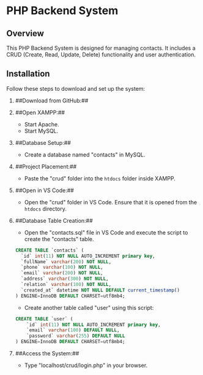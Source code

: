 # PHP Backend System

## Overview

This PHP Backend System is designed for managing contacts. It includes a CRUD (Create, Read, Update, Delete) functionality and user authentication.

## Installation

Follow these steps to download and set up the system:

1. ##Download from GitHub:## 

2. ##Open XAMPP:##
    - Start Apache.
    - Start MySQL.

3. ##Database Setup:##
    - Create a database named "contacts" in MySQL.

4. ##Project Placement:##
    - Paste the "crud" folder into the `htdocs` folder inside XAMPP.

5. ##Open in VS Code:##
    - Open the "crud" folder in VS Code. Ensure that it is opened from the `htdocs` directory.

6. ##Database Table Creation:##
    - Open the "contacts.sql" file in VS Code and execute the script to create the "contacts" table.
    ```sql
    CREATE TABLE `contacts` (
      `id` int(11) NOT NULL AUTO_INCREMENT primary key,
      `fullName` varchar(200) NOT NULL,
      `phone` varchar(100) NOT NULL,
      `email` varchar(200) NOT NULL,
      `address` varchar(300) NOT NULL,
      `relation` varchar(100) NOT NULL,
      `created_at` datetime NOT NULL DEFAULT current_timestamp()
    ) ENGINE=InnoDB DEFAULT CHARSET=utf8mb4;
    ```

    - Create another table called "user" using this script:
    ```sql
    CREATE TABLE `user` (
        `id` int(11) NOT NULL AUTO_INCREMENT primary key,
        `email` varchar(100) DEFAULT NULL,
        `password` varchar(255) DEFAULT NULL
    ) ENGINE=InnoDB DEFAULT CHARSET=utf8mb4;
    ```

7. ##Access the System:##
    - Type "localhost/crud/login.php" in your browser.
